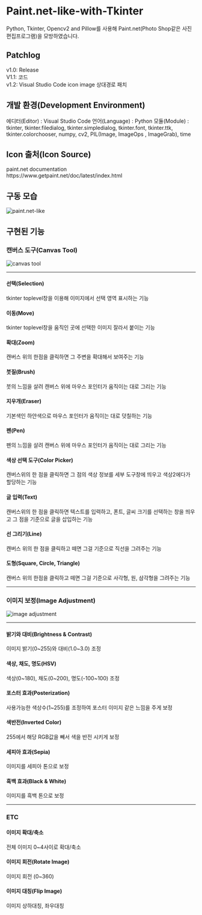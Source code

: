 <h1>Paint.net-like-with-Tkinter</h1>
Python, Tkinter, Opencv2 and Pillow를 사용해 Paint.net(Photo Shop같은 사진 편집프로그램)을 모방하였습니다.
<h2>Patchlog</h2>
v1.0: Release<br>
V1.1: 코드 <br>
v1.2: Visual Studio Code icon image 상대경로 패치<br>
<h2>개발 환경(Development Environment)</h2>
에디터(Editor) : Visual Studio Code
언어(Language) : Python
모듈(Module) : tkinter, tkinter.filedialog, tkinter.simpledialog, tkinter.font, tkinter.ttk, tkinter.colorchooser, numpy, cv2, PIL(Image, ImageOps , ImageGrab), time
<br>
<h2>Icon 출처(Icon Source)</h2>
paint.net documentation
<br>
https://www.getpaint.net/doc/latest/index.html
<br>
<h2>구동 모습</h2>
<img src="https://user-images.githubusercontent.com/101073987/195247272-656c95c2-e46b-4737-a011-597c5f5ec16c.png" alt="paint.net-like">
<br>
<h2>구현된 기능</h2>
<h3>캔버스 도구(Canvas Tool)</h3>
<img src="https://user-images.githubusercontent.com/101073987/195246328-1cb3d5fc-ffec-4960-894c-24fd6870f2e9.png" alt="canvas tool">
<hr>
<h4>선택(Selection)</h4>
tkinter toplevel창을 이용해 이미지에서 선택 영역 표시하는 기능
<h4>이동(Move)</h4>
tkinter toplevel창을 움직인 곳에 선택한 이미지 잘라서 붙이는 기능
<h4>확대(Zoom)</h4>
캔버스 위의 한점을 클릭하면 그 주변을 확대해서 보여주는 기능
<h4>붓질(Brush)</h4>
붓의 느낌을 살려 캔버스 위에 마우스 포인터가 움직이는 대로 그리는 기능
<h4>지우개(Eraser)</h4>
기본색인 하얀색으로 마우스 포인터가 움직이는 대로 덧칠하는 기능
<h4>펜(Pen)</h4>
펜의 느낌을 살려 캔버스 위에 마우스 포인터가 움직이는 대로 그리는 기능
<h4>색상 선택 도구(Color Picker)</h4>
캔버스위의 한 점을 클릭하면 그 점의 색상 정보를 세부 도구창에 띄우고 색상2에다가 할당하는 기능
<h4>글 입력(Text)</h4>
캔버스위의 한 점을 클릭하면 텍스트를 입력하고, 폰트, 글씨 크기를 선택하는 창을 띄우고 그 점을 기준으로 글을 삽입하는 기능
<h4>선 그리기(Line)</h4>
캔버스 위의 한 점을 클릭하고 떼면 그걸 기준으로 직선을 그려주는 기능
<h4>도형(Square, Circle, Triangle)</h4>
캔버스 위의 한점을 클릭하고 떼면 그걸 기준으로 사각형, 원, 삼각형을 그려주는 기능
<hr>
<h3>이미지 보정(Image Adjustment)</h3>
<img src="https://user-images.githubusercontent.com/101073987/195246346-c5fcf519-4a2d-4fab-a100-3807450b9b1c.png" alt="image adjustment">
<hr>
<h4>밝기와 대비(Brightness & Contrast)</h4>
이미지 밝기(0~255)와 대비(1.0~3.0) 조정
<h4>색상, 채도, 명도(HSV)</h4>
색상(0~180), 채도(0~200), 명도(-100~100) 조정
<h4>포스터 효과(Posterization)</h4>
사용가능한 색상수(1~255)를 조정하여 포스터 이미지 같은 느낌을 주게 보정
<h4>색반전(Inverted Color)</h4>
255에서 해당 RGB값을 빼서 색을 반전 시키게 보정
<h4>세피아 효과(Sepia)</h4>
이미지를 세피아 톤으로 보정
<h4>흑백 효과(Black & White)</h4>
이미지를 흑백 톤으로 보정
<hr>
<h3>ETC</h3>
<h4>이미지 확대/축소</h4>
전체 이미지 0~4사이로 확대/축소
<h4>이미지 회전(Rotate Image)</h4>
이미지 회전 (0~360)
<h4>이미지 대칭(Flip Image)</h4>
이미지 상하대칭, 좌우대칭
